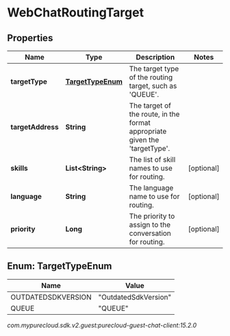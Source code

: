 # WebChatRoutingTarget


## Properties

| Name | Type | Description | Notes |
| ------------ | ------------- | ------------- | ------------- |
| **targetType** | [**TargetTypeEnum**](#Enum--TargetTypeEnum) | The target type of the routing target, such as &#39;QUEUE&#39;. |  |
| **targetAddress** | **String** | The target of the route, in the format appropriate given the &#39;targetType&#39;. |  |
| **skills** | **List&lt;String&gt;** | The list of skill names to use for routing. |  [optional] |
| **language** | **String** | The language name to use for routing. |  [optional] |
| **priority** | **Long** | The priority to assign to the conversation for routing. |  [optional] |


## Enum: TargetTypeEnum

| Name | Value |
| ---- | ----- |
| OUTDATEDSDKVERSION | &quot;OutdatedSdkVersion&quot; | 
| QUEUE | &quot;QUEUE&quot; | 




_com.mypurecloud.sdk.v2.guest:purecloud-guest-chat-client:15.2.0_